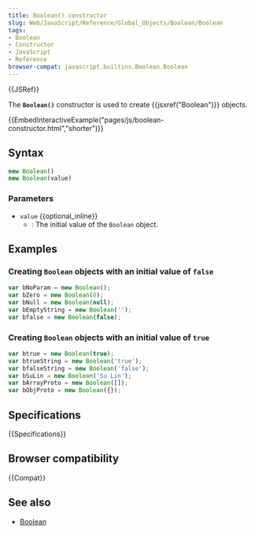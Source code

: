 ```yaml
---
title: Boolean() constructor
slug: Web/JavaScript/Reference/Global_Objects/Boolean/Boolean
tags:
- Boolean
- Constructor
- JavaScript
- Reference
browser-compat: javascript.builtins.Boolean.Boolean
---
```

{{JSRef}}

The **`Boolean()`** constructor is used to create {{jsxref("Boolean")}}
objects.

{{EmbedInteractiveExample("pages/js/boolean-constructor.html","shorter")}}

## Syntax

```js
new Boolean()
new Boolean(value)
```

### Parameters

- `value` {{optional_inline}}
  - : The initial value of the `Boolean` object.

## Examples

### Creating `Boolean` objects with an initial value of `false`

```js
var bNoParam = new Boolean();
var bZero = new Boolean(0);
var bNull = new Boolean(null);
var bEmptyString = new Boolean('');
var bfalse = new Boolean(false);
```

### Creating `Boolean` objects with an initial value of `true`

```js
var btrue = new Boolean(true);
var btrueString = new Boolean('true');
var bfalseString = new Boolean('false');
var bSuLin = new Boolean('Su Lin');
var bArrayProto = new Boolean([]);
var bObjProto = new Boolean({});
```

## Specifications

{{Specifications}}

## Browser compatibility

{{Compat}}

## See also

- [Boolean](/en-US/docs/Glossary/Boolean)
